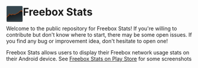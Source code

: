 # <img src="/freeboxStats/src/main/res/drawable-mdpi/ic_launcher.png" align="left" width="45" />Freebox Stats

Welcome to the public repository for Freebox Stats! If you're willing to contribute but don't know
where to start, there may be some open issues. If you find any bug or improvement idea, don't hesitate to open one!

Freebox Stats allows users to display their Freebox network usage stats on their Android device. See
[Freebox Stats on Play Store](https://play.google.com/store/apps/details?id=com.chteuchteu.freeboxstats) for some screenshots
